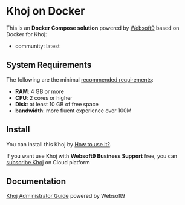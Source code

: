 # Khoj on Docker  

This is an **Docker Compose solution** powered by [Websoft9](https://www.websoft9.com) based on Docker for Khoj:


 - community:  latest


## System Requirements

The following are the minimal [recommended requirements](https://khoj.dev):

* **RAM**: 4 GB or more
* **CPU**: 2 cores or higher
* **Disk**: at least 10 GB of free space
* **bandwidth**: more fluent experience over 100M  

## Install

You can install this Khoj by [How to use it?](https://github.com/Websoft9/docker-library#how-to-use-it).   

If you want use Khoj with **Websoft9 Business Support** free, you can [subscribe Khoj](https://www.websoft9.com/apps) on Cloud platform

## Documentation

[Khoj Administrator Guide](https://support.websoft9.com/docs/khoj) powered by Websoft9